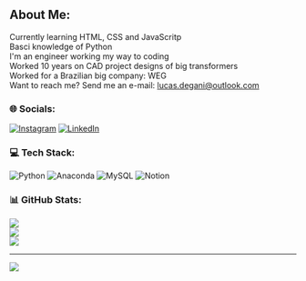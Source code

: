 ## About Me:
Currently learning HTML, CSS and JavaScritp<br>Basci knowledge of Python<br>I'm an engineer working my way to coding<br>Worked 10 years on CAD project designs of big transformers<br>Worked for a Brazilian big company: WEG<br>Want to reach me? Send me an e-mail: lucas.degani@outlook.com<br>


### 🌐 Socials:
[![Instagram](https://img.shields.io/badge/Instagram-%23E4405F.svg?logo=Instagram&logoColor=white)](https://instagram.com/deganiii) [![LinkedIn](https://img.shields.io/badge/LinkedIn-%230077B5.svg?logo=linkedin&logoColor=white)](https://linkedin.com/in/degani-lucas) 

### 💻 Tech Stack:
![Python](https://img.shields.io/badge/python-3670A0?style=flat&logo=python&logoColor=ffdd54) ![Anaconda](https://img.shields.io/badge/Anaconda-%2344A833.svg?style=flat&logo=anaconda&logoColor=white) ![MySQL](https://img.shields.io/badge/mysql-%2300f.svg?style=flat&logo=mysql&logoColor=white) ![Notion](https://img.shields.io/badge/Notion-%23000000.svg?style=flat&logo=notion&logoColor=white)
### 📊 GitHub Stats:
![](https://github-readme-stats.vercel.app/api?username=ldegani&theme=dark&hide_border=false&include_all_commits=false&count_private=false)<br/>
![](https://github-readme-streak-stats.herokuapp.com/?user=ldegani&theme=dark&hide_border=false)<br/>
![](https://github-readme-stats.vercel.app/api/top-langs/?username=ldegani&theme=dark&hide_border=false&include_all_commits=false&count_private=false&layout=compact)

---
[![](https://visitcount.itsvg.in/api?id=ldegani&icon=0&color=0)](https://visitcount.itsvg.in)

<!-- Proudly created with GPRM ( https://gprm.itsvg.in ) -->
